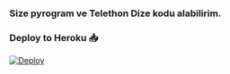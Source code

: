 ### Size pyrogram ve Telethon Dize kodu alabilirim. 

### Deploy to Heroku 📥

[![Deploy](https://www.herokucdn.com/deploy/button.svg)](https://heroku.com/deploy?template=https://github.com/Mehmet-rg/Session)
